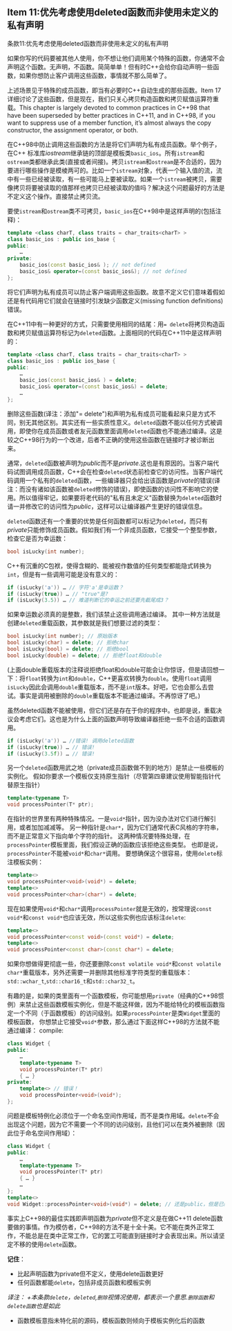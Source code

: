## Item 11:优先考虑使用deleted函数而非使用未定义的私有声明
条款11:优先考虑使用deleted函数而非使用未定义的私有声明

如果你写的代码要被其他人使用，你不想让他们调用某个特殊的函数，你通常不会声明这个函数。无声明，不函数。简简单单！但有时C++会给你自动声明一些函数，如果你想防止客户调用这些函数，事情就不那么简单了。

上述场景见于特殊的成员函数，即当有必要时C++自动生成的那些函数。Item 17 详细讨论了这些函数，但是现在，我们只关心拷贝构造函数和拷贝赋值运算符重载。This chapter is largely devoted to common practices in
C++98 that have been superseded by better practices in C++11, and in C++98, if you
want to suppress use of a member function, it’s almost always the copy constructor,
the assignment operator, or both.

在C++98中防止调用这些函数的方法是将它们声明为私有成员函数。举个例子，在C++ 标准库*iostream*继承链的顶部是模板类`basic_ios`。所有`istream`和`ostream`类都继承此类(直接或者间接)。拷贝`istream`和`ostream`是不合适的，因为要进行哪些操作是模棱两可的。比如一个`istream`对象，代表一个输入值的流，流中有一些已经被读取，有一些可能马上要被读取。如果一个`istream`被拷贝，需要像拷贝将要被读取的值那样也拷贝已经被读取的值吗？解决这个问题最好的方法是不定义这个操作。直接禁止拷贝流。

要使`istream`和`ostream`类不可拷贝，`basic_ios`在C++98中是这样声明的(包括注释)：
```cpp
template <class charT, class traits = char_traits<charT> >
class basic_ios : public ios_base {
public:
    …
private:
    basic_ios(const basic_ios& ); // not defined
    basic_ios& operator=(const basic_ios&); // not defined
};
```
将它们声明为私有成员可以防止客户端调用这些函数。故意不定义它们意味着假如还是有代码用它们就会在链接时引发缺少函数定义(missing function definitions)错误。

在C++11中有一种更好的方式，只需要使用相同的结尾：用`= delete`将拷贝构造函数和拷贝赋值运算符标记为`deleted`函数。上面相同的代码在C++11中是这样声明的：
```cpp
template <class charT, class traits = char_traits<charT> >
class basic_ios : public ios_base {
public:
    …
    basic_ios(const basic_ios& ) = delete;
    basic_ios& operator=(const basic_ios&) = delete;
    …
};
```
删除这些函数(译注：添加"= delete")和声明为私有成员可能看起来只是方式不同，别无其他区别。其实还有一些实质性意义。`deleted`函数不能以任何方式被调用，即使你在成员函数或者友元函数里面调用`deleted`函数也不能通过编译。这是较之C++98行为的一个改进，后者不正确的使用这些函数在链接时才被诊断出来。

通常，`deleted`函数被声明为*public*而不是*private*.这也是有原因的。当客户端代码试图调用成员函数，C++会在检查`deleted`状态前检查它的访问性。当客户端代码调用一个私有的`deleted`函数，一些编译器只会给出该函数是*private*的错误(译注：而没有诸如该函数被`deleted`修饰的错误)，即使函数的访问性不影响它的使用。所以值得牢记，如果要将老代码的"私有且未定义"函数替换为`deleted`函数时请一并修改它的访问性为*public*，这样可以让编译器产生更好的错误信息。

`deleted`函数还有一个重要的优势是任何函数都可以标记为`deleted`，而只有*private*只能修饰成员函数。假如我们有一个非成员函数，它接受一个整型参数，检查它是否为幸运数：
```cpp
bool isLucky(int number);
```
C++有沉重的C包袱，使得含糊的、能被视作数值的任何类型都能隐式转换为`int`，但是有一些调用可能是没有意义的：
```cpp
if (isLucky('a')) … // 字符'a'是幸运数？
if (isLucky(true)) … // "true"是?
if (isLucky(3.5)) … // 难道判断它的幸运之前还要先截尾成3？
```
如果幸运数必须真的是整数，我们该禁止这些调用通过编译。
其中一种方法就是创建`deleted`重载函数，其参数就是我们想要过滤的类型：
```cpp
bool isLucky(int number); // 原始版本
bool isLucky(char) = delete; // 拒绝char
bool isLucky(bool) = delete; // 拒绝bool
bool isLucky(double) = delete; // 拒绝float和double
```
(上面double重载版本的注释说拒绝float和double可能会让你惊讶，但是请回想一下：将`float`转换为`int`和`double`，C++更喜欢转换为`double`。使用`float`调用`isLucky`因此会调用`double`重载版本，而不是`int`版本。好吧，它也会那么去尝试。事实是调用被删除的`double`重载版本不能通过编译。不再惊讶了吧。)

虽然deleted函数不能被使用，但它们还是存在于你的程序中。也即是说，重载决议会考虑它们。这也是为什么上面的函数声明导致编译器拒绝一些不合适的函数调用。
```cpp
if (isLucky('a')) … //错误! 调用deleted函数
if (isLucky(true)) … // 错误!
if (isLucky(3.5f)) … // 错误!
```
另一个`deleted`函数用武之地（private成员函数做不到的地方）是禁止一些模板的实例化。
假如你要求一个模板仅支持原生指针（尽管第四章建议使用智能指针代替原生指针）
```cpp
template<typename T>
void processPointer(T* ptr);
```
在指针的世界里有两种特殊情况。一是`void*`指针，因为没办法对它们进行解引用，或者加加减减等。
另一种指针是`char*`，因为它们通常代表C风格的字符串，而不是正常意义下指向单个字符的指针。
这两种情况要特殊处理，在`processPointer`模板里面，我们假设正确的函数应该拒绝这些类型。
也即是说，`processPointer`不能被`void*`和`char*`调用。
要想确保这个很容易，使用`delete`标注模板实例：
```cpp
template<>
void processPointer<void>(void*) = delete;
template<>
void processPointer<char>(char*) = delete;
```
现在如果使用`void*`和`char*`调用`processPointer`就是无效的，按常理说`const void*`和`const void*`也应该无效，所以这些实例也应该标注`delete`:
```cpp
template<>
void processPointer<const void>(const void*) = delete;
template<>
void processPointer<const char>(const char*) = delete;
```
如果你想做得更彻底一些，你还要删除`const volatile void*`和`const volatile char*`重载版本，另外还需要一并删除其他标准字符类型的重载版本：`std::wchar_t`,`std::char16_t`和`std::char32_t`。

有趣的是，如果的类里面有一个函数模板，你可能想用`private`（经典的C++98惯例）来禁止这些函数模板实例化，但是不能这样做，因为不能给特化的模板函数指定一个不同（于函数模板）的访问级别。如果`processPointer`是类`Widget`里面的模板函数， 你想禁止它接受`void*`参数，那么通过下面这样C++98的方法就不能通过编译：
compile:
```cpp
class Widget {
public:
	…
	template<typename T>
	void processPointer(T* ptr)
	{ … }
private:
	template<> // 错误！
	void processPointer<void>(void*);
};
```
问题是模板特例化必须位于一个命名空间作用域，而不是类作用域。`delete`不会出现这个问题，因为它不需要一个不同的访问级别，且他们可以在类外被删除（因此位于命名空间作用域）：
```cpp
class Widget {
public:
	…
	template<typename T>
	void processPointer(T* ptr)
	{ … }
	…
};
template<> 
void Widget::processPointer<void>(void*) = delete; // 还是public，但是已经被删除了
```
事实上C++98的最佳实践即声明函数为*private*但不定义是在做C++11 delete函数要做的事情。作为模仿者，C++98的方法不是十全十美。它不能在类外正常工作，不能总是在类中正常工作，它的罢工可能直到链接时才会表现出来。所以请坚定不移的使用`delete`函数。


**记住**：
+ 比起声明函数为private但不定义，使用delete函数更好
+ 任何函数都能`delete`，包括非成员函数和模板实例

_译注：
+本条款`delete`，`deleted`,`删除`视情况使用，都表示一个意思.`删除函数`和`delete函数`也是如此_
+ 函数模板意指未特化前的源码，模板函数则倾向于模板实例化后的函数
